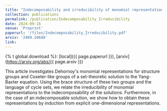 ```yaml
---
title: "Indecomposability and irreducibility of monomial representations for set-theoretical solutions to the Yang-Baxter equation"
collection: publications
permalink: /publication/Indecomposability_Irreducibility
date: 2024-09-16
venue: 'Preprint'
paperurl: '/files/Indecomposability_Irreducibility.pdf'
arxiv: '2409.10648'
link:
---
```

{% t global.download %}: [local]({{ page.paperurl }}), [arxiv](https://arxiv.org/abs/{{ page.arxiv }})

This article investigates Dehornoy's monomial representations for structure groups and Coxeter-like groups of a set-theoretic solution to the Yang-Baxter equation.
Using the brace structure of these two groups and the language of cycle sets, we relate the irreducibility of monomial representations to the indecomposability of the solutions. Furthermore, in the case of an indecomposable solution, we show how to obtain these representations by induction from explicit one-dimensional representations.
